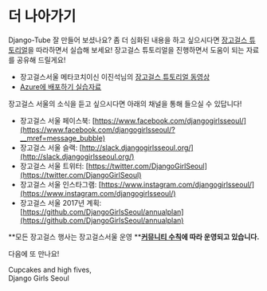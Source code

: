 # 더 나아가기

Django-Tube 잘 만들어 보셨나요? 좀 더 심화된 내용을 하고 싶으시다면 [장고걸스 튜토리얼](https://tutorial.djangogirls.org/ko/)을 따라하면서 실습해 보세요! 장고걸스 튜토리얼을 진행하면서 도움이 되는 자료를 공유해 드릴게요!

* 장고걸스서울 메타코치이신 이진석님의 [장고걸스 튜토리얼 동영상](https://www.youtube.com/watch?v=EJgaZEXnMhk)
* [Azure에 배포하기 실습자료](https://www.gitbook.com/book/jinpark-dg/django-girls-azure/details)

장고걸스 서울의 소식을 듣고 싶으시다면 아래의 채널을 통해 들으실 수 있답니다!

* 장고걸스 서울 페이스북: [https://www.facebook.com/djangogirlsseoul/](https://www.facebook.com/djangogirlsseoul/?__mref=message_bubble)
* 장고걸스 서울 슬랙: [http://slack.djangogirlsseoul.org/](http://slack.djangogirlsseoul.org/)
* 장고걸스 서울 트위터: [https://twitter.com/DjangoGirlSeoul](https://twitter.com/DjangoGirlSeoul)
* 장고걸스 서울 인스타그램: [https://www.instagram.com/djangogirlsseoul/](https://www.instagram.com/djangogirlsseoul/)
* 장고걸스 서울 2017년 계획: [https://github.com/DjangoGirlsSeoul/annualplan](https://github.com/DjangoGirlsSeoul/annualplan)

**모든 장고걸스 행사는 장고걸스서울 운영 **[**커뮤니티 수칙**](https://github.com/DjangoGirlsSeoul/seminar)**에 따라 운영되고 있습니다.**

다음에 또 만나요!

Cupcakes and high fives,  
Django Girls Seoul

